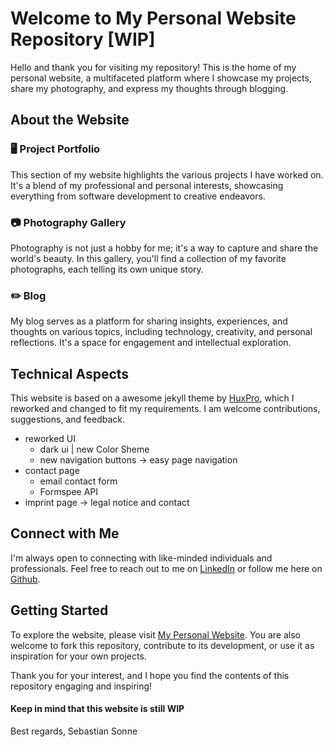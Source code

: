 # Welcome to My Personal Website Repository [WIP]

Hello and thank you for visiting my repository! This is the home of my personal website, a multifaceted platform where I showcase my projects, share my photography, and express my thoughts through blogging.

## About the Website

### 🖥️ Project Portfolio

This section of my website highlights the various projects I have worked on. It's a blend of my professional and personal interests, showcasing everything from software development to creative endeavors.

### 📷 Photography Gallery

Photography is not just a hobby for me; it's a way to capture and share the world's beauty. In this gallery, you'll find a collection of my favorite photographs, each telling its own unique story.

### ✏️ Blog

My blog serves as a platform for sharing insights, experiences, and thoughts on various topics, including technology, creativity, and personal reflections. It's a space for engagement and intellectual exploration.

## Technical Aspects

This website is based on a awesome jekyll theme by [HuxPro](https://github.com/huxpro/huxpro.github.io), which I reworked and changed to fit my requirements. I am welcome contributions, suggestions, and feedback.

* reworked UI 
    * dark ui | new Color Sheme
    * new navigation buttons -> easy page navigation
* contact page
    * email contact form
    * Formspee API
* imprint page -> legal notice and contact

## Connect with Me

I'm always open to connecting with like-minded individuals and professionals. Feel free to reach out to me on [LinkedIn](https://linkedin.com/in/sebastian-soone) or follow me here on [Github](https://github.com/sebastian-sonne).

## Getting Started

To explore the website, please visit [My Personal Website](https://sebastian-sonne.github.io). You are also welcome to fork this repository, contribute to its development, or use it as inspiration for your own projects.

Thank you for your interest, and I hope you find the contents of this repository engaging and inspiring!

#### Keep in mind that this website is still WIP

Best regards,
Sebastian Sonne
